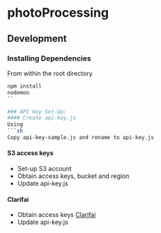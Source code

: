 # photoProcessing

## Development

### Installing Dependencies
From within the root directory
```sh
npm install
nodemon
``

### API Key Set-Up:
#### Create api-key.js
Using 
```sh
Copy api-key-sample.js and rename to api-key.js
```
#### S3 access keys
* Set-up S3 account
* Obtain access keys, bucket and region
* Update api-key.js

#### Clarifai
* Obtain access keys [Clarifai](https://developer.clarifai.com/signup/)
* Update api-key.js